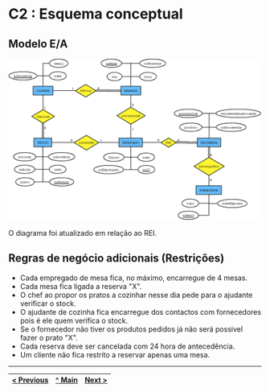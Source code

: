 # C2 : Esquema conceptual

## Modelo E/A
![diagrama](images/Diagrama_REBD.png)

O diagrama foi atualizado em relação ao REI.

## Regras de negócio adicionais (Restrições)
- Cada empregado de mesa fica, no máximo, encarregue de 4 mesas.
- Cada mesa fica ligada a reserva "X". 
- O chef ao propor os pratos a cozinhar nesse dia pede para o ajudante verificar o stock.
- O ajudante de cozinha fica encarregue dos contactos com fornecedores pois é ele quem verifica o stock.
- Se o fornecedor não tiver os produtos pedidos já não será possivel fazer o prato "X".
- Cada reserva deve ser cancelada com 24 hora de antecedência.
- Um cliente não fica restrito a reservar apenas uma mesa.

---
[< Previous](rebd01.md) | [^ Main](https://github.com/SIBD01/TrabalhoFinal) | [Next >](rebd03.md)
:--- | :---: | ---: 

